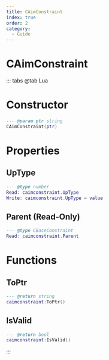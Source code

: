 ```yaml
---
title: CAimConstraint
index: true
order: 2
category:
  - Guide
---
```


# CAimConstraint

::: tabs
@tab Lua
# Constructor
```lua
--- @param ptr string
CAimConstraint(ptr)
```
# Properties
## UpType 
```lua
--- @type number
Read: caimconstraint.UpType
Write: caimconstraint.UpType = value
```
## Parent (Read-Only)
```lua
--- @type CBaseConstraint
Read: caimconstraint.Parent
```
# Functions
## ToPtr
```lua
--- @return string
caimconstraint:ToPtr()
```
## IsValid
```lua
--- @return bool
caimconstraint:IsValid()
```

:::